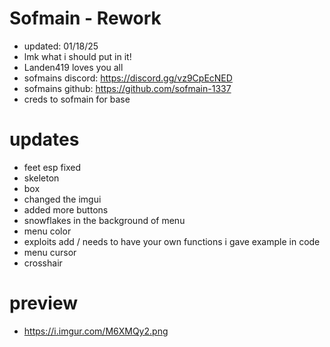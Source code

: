 # Sofmain - Rework
- updated: 01/18/25
- lmk what i should put in it!
- Landen419 loves you all
- sofmains discord: https://discord.gg/vz9CpEcNED
- sofmains github: https://github.com/sofmain-1337
- creds to sofmain for base
# updates
- feet esp fixed
- skeleton
- box
- changed the imgui
- added more buttons
- snowflakes in the background of menu
- menu color
- exploits add / needs to have your own functions i gave example in code
- menu cursor
- crosshair
# preview 
- https://i.imgur.com/M6XMQy2.png
